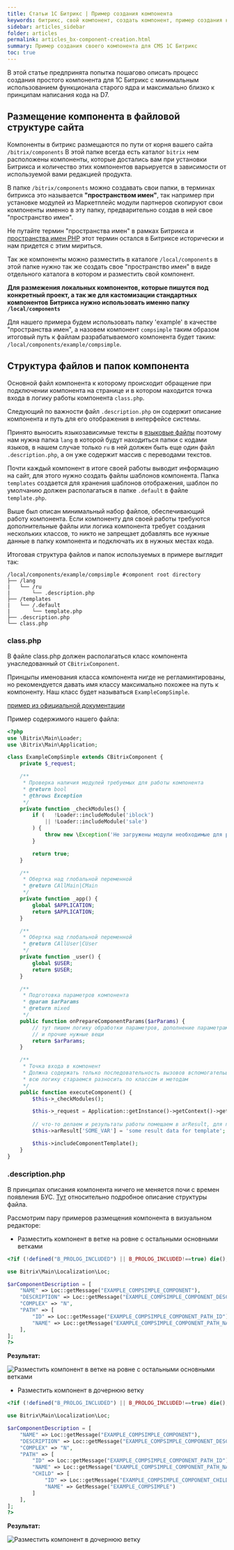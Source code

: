 ```yaml
---
title: Статьи 1С Битрикс | Пример создания компонента
keywords: битрикс, свой компонент, создать компонент, пример создания компонента
sidebar: articles_sidebar
folder: articles
permalink: articles_bx-component-creation.html
summary: Пример создания своего компонента для CMS 1С Битрикс
toc: true
---
```


В этой статье предпринята попытка пошагово описать процесс создания простого компонента для 1С Битрикс 
с минимальным использованием функционала старого ядра и максимально близко к принципам написания кода на D7.

## Размещение компонента в файловой структуре сайта

Компоненты в битрикс размещаются по пути от корня вашего сайта ```/bitrix/components```
В этой папке всегда есть каталог ```bitrix``` нем расположены компоненты, которые достались вам при установки Битрикса
и количество этих компонентов варьируется в зависимости от используемой вами редакцией продукта.

В папке ```/bitrix/components``` можно создавать свои папки, в терминах битрикса это называется **"пространством имен"**,
так например при установке модулей из Маркетплейс модули партнеров скопируют свои компоненты именно в эту папку, 
предварительно создав в ней свое "пространство имен".

Не путайте термин "пространства имен" в рамках Битрикса и [пространства имен PHP](http://php.net/manual/ru/language.namespaces.php) 
этот термин остался в Битриксе исторически и нам придется с этим мириться.

Так же компоненты можно разместить в каталоге ```/local/components``` в этой папке нужно так же создать свое "пространство имен" в 
виде отдельного каталога в котором и разместить свой компонент.

**Для размежения локальных компонентов, которые пишутся под конкретный проект, а так же для кастомизации стандартных компонентов 
Битрикса нужно использовать именно папку ```/local/components```**

Для нашего примера будем использовать папку 'example' в качестве "пространства имен", а назовем компонент ```compsimple```
таким образом итоговый путь к файлам разрабатываемого компонента будет таким: ```/local/components/example/compsimple```.

## Структура файлов и папок компонента

Основной файл компонента к которому происходит обращение при подключении компонента на странице и в котором находится точка входа в логику работы компонента ```class.php```. 

Следующий по важности файл ```.description.php``` он содержит описание компонента и путь для его отображения в интерфейсе системы.

Принято выносить языкозависимые тексты в [языковые файлы](https://dev.1c-bitrix.ru/learning/course/index.php?COURSE_ID=43&LESSON_ID=3695&LESSON_PATH=3913.4776.3695) поэтому нам нужна папка ```lang``` в которой будут находиться папки с кодами языков, в нашем случае только ```ru``` в ней должен быть еще один файл ```.description.php```, а он уже содержит массив с переводами текстов.

Почти каждый компонент в итоге своей работы выводит информацию на сайт, для этого нужно создать файлы шаблонов компонента. Папка ```templates``` создается для хранения шаблонов отображения, шаблон по умолчанию должен располагаться в папке ```.default``` в файле ```template.php```.

Выше был описан минимальный набор файлов, обеспечивающий работу компонента. Если компоненту для своей работы требуются дополнительные файлы или логика компонента требует создания нескольких классов, то никто не запрещает добавлять все нужные данные в папку компонента и подключать их в нужных местах кода.

Итоговая структура файлов и папок используемых в примере выглядит так:

```
/local/components/example/compsimple #component root directory
├── /lang
|   └── /ru
|       └── .description.php
├── /templates
|   └── /.default
|       └── template.php
├── .description.php
└── class.php
```

### class.php

В файле class.php должен располагаться класс компонента унаследованный от ```CBitrixComponent```.

Принцыпы именования класса компонента нигде не регламинтированы, но рекомендуется давать имя классу максимально похожее на путь к компоненту. Наш класс будет называться ```ExampleCompSimple```.

[пример из официальной документации](https://dev.1c-bitrix.ru/learning/course/index.php?COURSE_ID=43&LESSON_ID=2028&LESSON_PATH=3913.4565.2028)

Пример содержимого нашего файла:

```php
<?php
use \Bitrix\Main\Loader;
use \Bitrix\Main\Application;

class ExampleCompSimple extends CBitrixComponent {
    private $_request;

    /**
     * Проверка наличия модулей требуемых для работы компонента
     * @return bool
     * @throws Exception
     */
    private function _checkModules() {
        if (   !Loader::includeModule('iblock')
            || !Loader::includeModule('sale')
        ) {
            throw new \Exception('Не загружены модули необходимые для работы модуля');
        }

        return true;
    }

    /**
     * Обертка над глобальной переменной
     * @return CAllMain|CMain
     */
    private function _app() {
        global $APPLICATION;
        return $APPLICATION;
    }

    /**
     * Обертка над глобальной переменной
     * @return CAllUser|CUser
     */
    private function _user() {
        global $USER;
        return $USER;
    }

    /**
     * Подготовка параметров компонента
     * @param $arParams
     * @return mixed
     */
    public function onPrepareComponentParams($arParams) {
        // тут пишем логику обработки параметров, дополнение параметрами по умолчанию
        // и прочие нужные вещи
        return $arParams;
    }

    /**
     * Точка входа в компонент
     * Должна содержать только последовательность вызовов вспомогательых ф-ий и минимум логики
     * всю логику стараемся разносить по классам и методам 
     */
    public function executeComponent() {
        $this->_checkModules();

        $this->_request = Application::getInstance()->getContext()->getRequest();
        
        // что-то делаем и результаты работы помещаем в arResult, для передачи в шаблон
        $this->arResult['SOME_VAR'] = 'some result data for template';

        $this->includeComponentTemplate();
    }
}
```

### .description.php

В принципах описания компонента ничего не меняется почи с времен появления БУС. [Тут](https://dev.1c-bitrix.ru/community/blogs/components2/133.php) относительно подробное описание структуры файла.

Рассмотрим пару примеров размещения компонента в визуальном редакторе:

* Разместить компонент в ветке на ровне с остальными основными ветками

```php
<?if (!defined("B_PROLOG_INCLUDED") || B_PROLOG_INCLUDED!==true) die();

use Bitrix\Main\Localization\Loc;

$arComponentDescription = [
    "NAME" => Loc::getMessage("EXAMPLE_COMPSIMPLE_COMPONENT"),
    "DESCRIPTION" => Loc::getMessage("EXAMPLE_COMPSIMPLE_COMPONENT_DESCRIPTION"),
    "COMPLEX" => "N",
    "PATH" => [
        "ID" => Loc::getMessage("EXAMPLE_COMPSIMPLE_COMPONENT_PATH_ID"),
        "NAME" => Loc::getMessage("EXAMPLE_COMPSIMPLE_COMPONENT_PATH_NAME"),
    ],
];
?>
```

**Результат:**

![Разместить компонент в ветке на ровне с остальными основными ветками](/images/articles_bx-component-creation_1.jpg)

* Разместить компонент в дочернюю ветку

```php
<?if (!defined("B_PROLOG_INCLUDED") || B_PROLOG_INCLUDED!==true) die();

use Bitrix\Main\Localization\Loc;

$arComponentDescription = [
    "NAME" => Loc::getMessage("EXAMPLE_COMPSIMPLE_COMPONENT"),
    "DESCRIPTION" => Loc::getMessage("EXAMPLE_COMPSIMPLE_COMPONENT_DESCRIPTION"),
    "COMPLEX" => "N",
    "PATH" => [
        "ID" => Loc::getMessage("EXAMPLE_COMPSIMPLE_COMPONENT_PATH_ID"),
        "NAME" => Loc::getMessage("EXAMPLE_COMPSIMPLE_COMPONENT_PATH_NAME"),
        "CHILD" => [
            "ID" => Loc::getMessage("EXAMPLE_COMPSIMPLE_COMPONENT_CHILD_PATH_ID"),
            "NAME" => GetMessage("EXAMPLE_COMPSIMPLE")
        ]
    ],
];
?>
```

**Результат:**

![Разместить компонент в дочернюю ветку](/images/articles_bx-component-creation_2.jpg)
